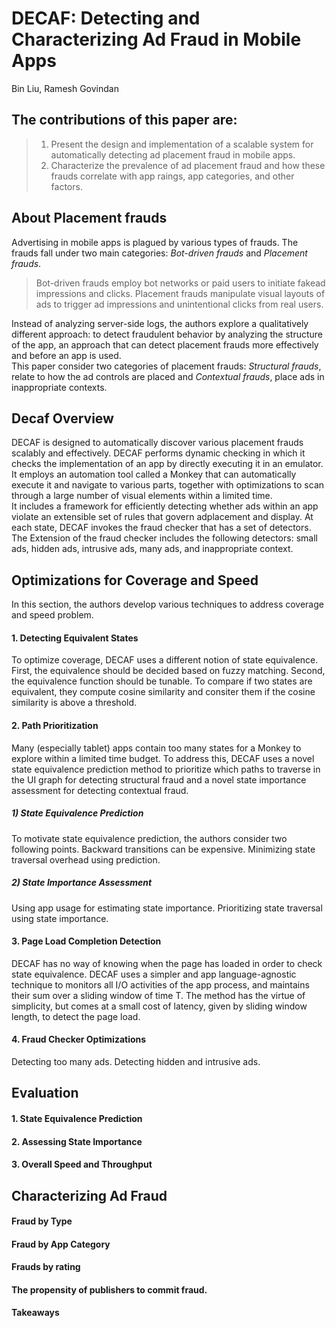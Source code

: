 DECAF: Detecting and Characterizing Ad Fraud in Mobile Apps
====
Bin Liu, Ramesh Govindan

## The contributions of this paper are:
> 1. Present the design and implementation of a scalable system for automatically detecting ad placement fraud in mobile apps.
> 2. Characterize the prevalence of ad placement fraud and how these frauds correlate with app raings, app categories, and other factors.

## About Placement frauds
  Advertising in mobile apps is plagued by various types of frauds. The frauds fall under two main categories: *Bot-driven frauds* and *Placement frauds*.
> Bot-driven frauds employ bot networks or paid users to initiate fakead impressions and clicks.
> Placement frauds manipulate visual layouts of ads to trigger ad impressions and unintentional clicks from real users.

  Instead of analyzing server-side logs, the authors explore a qualitatively different approach: to detect fraudulent behavior by analyzing the structure of the app, an approach that can detect placement frauds more effectively and before an app is used.  
  This paper consider two categories of placement frauds: *Structural frauds*, relate to how the ad controls are placed and *Contextual frauds*, place ads in inappropriate contexts.

## Decaf Overview
  DECAF is designed to automatically discover various placement frauds scalably and effectively. DECAF performs dynamic checking in which it checks the implementation of an app by directly executing it in an emulator.  
  It employs an automation tool called a Monkey that can automatically execute it and navigate to various parts, together with optimizations to scan through a large number of visual elements within a limited time.  
  It includes a framework for efficiently detecting whether ads within an app violate an extensible set of rules that govern adplacement and display. At each state, DECAF invokes the fraud checker that has a set of detectors. The Extension of the fraud checker includes the following detectors: small ads, hidden ads, intrusive ads, many ads, and inappropriate context.

## Optimizations for Coverage and Speed
  In this section, the authors develop various techniques to address coverage and speed problem.
  
#### 1. Detecting Equivalent States
  To optimize coverage, DECAF uses a different notion of state equivalence. First, the equivalence should be decided based on fuzzy matching. Second, the equivalence function should be tunable. To compare if two states are equivalent, they compute cosine similarity and consiter them if the cosine similarity is above a threshold.
  
#### 2. Path Prioritization
  Many (especially tablet) apps contain too many states for a Monkey to explore within a limited time budget. To address this, DECAF uses a novel state equivalence prediction method to prioritize which paths to traverse in the UI graph for detecting structural fraud and a novel state importance assessment for detecting contextual fraud.
##### 1) State Equivalence Prediction
  To motivate state equivalence prediction, the authors consider two following points.
  Backward transitions can be expensive. Minimizing state traversal overhead using prediction.
##### 2) State Importance Assessment
  Using app usage for estimating state importance. Prioritizing state traversal using state importance.
#### 3. Page Load Completion Detection
  DECAF has no way of knowing when the page has loaded in order to check state equivalence. DECAF uses a simpler and app language-agnostic technique to monitors all I/O activities of the app process, and maintains their sum over a sliding window of time T. The method has the virtue of simplicity, but comes at a small cost of latency, given by sliding window length, to detect the page load.

#### 4. Fraud Checker Optimizations
Detecting too many ads.
Detecting hidden and intrusive ads.



## Evaluation
#### 1. State Equivalence Prediction
#### 2. Assessing State Importance
#### 3. Overall Speed and Throughput

## Characterizing Ad Fraud
#### Fraud by Type
#### Fraud by App Category
#### Frauds by rating
#### The propensity of publishers to commit fraud.
#### Takeaways
